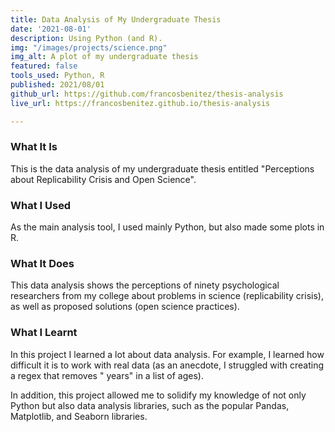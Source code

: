 ```yaml
---
title: Data Analysis of My Undergraduate Thesis
date: '2021-08-01'
description: Using Python (and R).
img: "/images/projects/science.png"
img_alt: A plot of my undergraduate thesis
featured: false
tools_used: Python, R
published: 2021/08/01
github_url: https://github.com/francosbenitez/thesis-analysis
live_url: https://francosbenitez.github.io/thesis-analysis

---
```

### What It Is
This is the data analysis of my undergraduate thesis entitled "Perceptions about Replicability Crisis and Open Science".

### What I Used
As the main analysis tool, I used mainly Python, but also made some plots in R. 

### What It Does
This data analysis shows the perceptions of ninety psychological researchers from my college about problems in science (replicability crisis), as well as proposed solutions (open science practices).  

### What I Learnt
In this project I learned a lot about data analysis. For example, I learned how difficult it is to work with real data (as an anecdote, I struggled with creating a regex that removes " years" in a list of ages). 

In addition, this project allowed me to solidify my knowledge of not only Python but also data analysis libraries, such as the popular Pandas, Matplotlib, and Seaborn libraries.